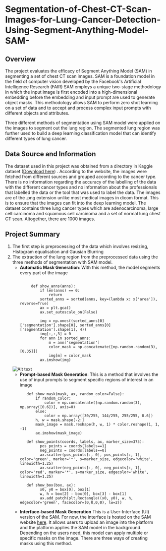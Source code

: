 # Segmentation-of-Chest-CT-Scan-Images-for-Lung-Cancer-Detection-Using-Segment-Anything-Model-SAM-
## Overview
The project evaluates the efficacy of Segment Anything Model (SAM) in segmenting a set of chest CT scan images.
SAM is a foundation model in the field of computer vision developed by the Facebook's Artificial Intelligence Research (FAIR)
SAM employs a unique two-stage methodology in
which the input image is first encoded into a high-dimensional embedding before the
embedding and input prompt are used to generate object masks. This methodology
allows SAM to perform zero shot learning on a set of data and to accept and process
complex input prompts with different objects and attributes.

Three different methods of segmentation using SAM model were applied on the images
to segment out the lung region. The segmented lung region was further used to build a
deep learning classification model that can identify different types of lung cancer.

## Data Source and Information
The dataset used in this project was obtained from a directory in Kaggle dataset
([Download here](https://www.kaggle.com/datasets/mohamedhanyyy/chest-ctscan-images)) . According to
the website, the images were fetched from different sources and grouped according to
the cancer type. There is no information regarding the accuracy of the labelling of the
data with the different cancer types and no information about the professionals that
labelled the data or the tool that was used to label the data.
The images are of the .png extension unlike most medical images in dicom format. This
is to ensure that the images can fit into the deep learning model.
The dataset contains three lung cancer types which are adenocarcinoma, large cell
carcinoma and squamous cell carcinoma and a set of normal lung chest CT scan.
Altogether, there are 1000 images.
## Project Summary
1. The first step is preprocessing of the data which involves resizing, Histogram equalisation and Gausian Blurring
2. The extraction of the lung region from the preprocessed data using the three methods of segmentation with SAM model.
   - **Automatic Mask Generation**: With this method, the model segments every part of the image
     ~~~
    
          def show_anns(anns):
              if len(anns) == 0:
                  return
              sorted_anns = sorted(anns, key=(lambda x: x['area']), reverse=True)
              ax = plt.gca()
              ax.set_autoscale_on(False)
          
              img = np.ones((sorted_anns[0]['segmentation'].shape[0], sorted_anns[0]['segmentation'].shape[1], 4))
              img[:,:,3] = 0
              for ann in sorted_anns:
                  m = ann['segmentation']
                  color_mask = np.concatenate([np.random.random(3), [0.35]])
                  img[m] = color_mask
              ax.imshow(img)
   ![Alt text](/posts/path/to/img.jpg "Optional title")
   - **Prompt-based Mask Generation**:
     This is a method that involves the use of input prompts to segment specific regions of
interest in an image
     ~~~
        def show_mask(mask, ax, random_color=False):
            if random_color:
                color = np.concatenate([np.random.random(3), np.array([0.6])], axis=0)
            else:
                color = np.array([30/255, 144/255, 255/255, 0.6])
            h, w = mask.shape[-2:]
            mask_image = mask.reshape(h, w, 1) * color.reshape(1, 1, -1)
            ax.imshow(mask_image)
        
        def show_points(coords, labels, ax, marker_size=375):
              pos_points = coords[labels==1]
              neg_points = coords[labels==0]
              ax.scatter(pos_points[:, 0], pos_points[:, 1], color='green', marker='*', s=marker_size, edgecolor='white', linewidth=1.25)
              ax.scatter(neg_points[:, 0], neg_points[:, 1], color='red', marker='*', s=marker_size, edgecolor='white', linewidth=1.25)
            
        def show_box(box, ax):
              x0, y0 = box[0], box[1]
              w, h = box[2] - box[0], box[3] - box[1]
              ax.add_patch(plt.Rectangle((x0, y0), w, h, edgecolor='green', facecolor=(0,0,0,0), lw=2))
   - **Interface-based Mask Generation**
     This is a User-Interface (UI) version of the SAM. For now, the interface is hosted on the
SAM website [here](https://segment-anything.com/demo). It allows users to upload an image into
the platform and the platform applies the SAM model in the background. Depending on
the users need, this model can apply multiple or specific masks on the image. There are
three ways of creating masks using this method.
